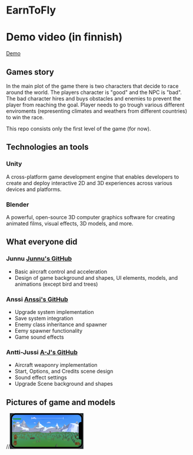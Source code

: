 # EarnToFly

# Demo video (in finnish)
[Demo](https://youtu.be/P-jggPhbhis)

## Games story
In the main plot of the game there is two characters that decide to race around the world. The players character is "good" and the NPC is "bad". The bad character hires and buys obstacles and enemies to prevent the player from reaching the goal. Player needs to go trough various different enviroments (representing climates and weathers from different countries) to win the race.

This repo consists only the first level of the game (for now).

## Technologies an tools
### Unity
A cross-platform game development engine that enables developers to create and deploy interactive 2D and 3D experiences across various devices and platforms.

### Blender
A powerful, open-source 3D computer graphics software for creating animated films, visual effects, 3D models, and more.

## What everyone did
### Junnu [Junnu's GitHub](https://github.com/Jundeb)
- Basic aircraft control and acceleration
- Design of game background and shapes, UI elements, models, and animations (except bird and trees)

### Anssi [Anssi's GitHub](https://github.com/luris123)
- Upgrade system implementation
- Save system integration
- Enemy class inheritance and spawner
- Eemy spawner functionality
- Game sound effects
  
### Antti-Jussi [A-J's GitHub](https://github.com/ArunJ0)
- Aircraft weaponry implementation
- Start, Options, and Credits scene design
- Sound effect settings
- Upgrade Scene background and shapes

## Pictures of game and models
//<img src="./Pictures/Game.png" alt="Game" width="200" />
